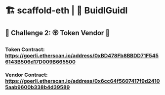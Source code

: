 # 🏗 scaffold-eth | 🏰 BuidlGuidl

## 🚩 Challenge 2: 🏵 Token Vendor 🤖

### Token Contract: https://goerli.etherscan.io/address/0xBD478Fb8BBDD71F5456143B506d17D009B665500

### Vendor Contract: https://goerli.etherscan.io/address/0x6cc64f5607417f9d24105aab9600b338b4d39589

